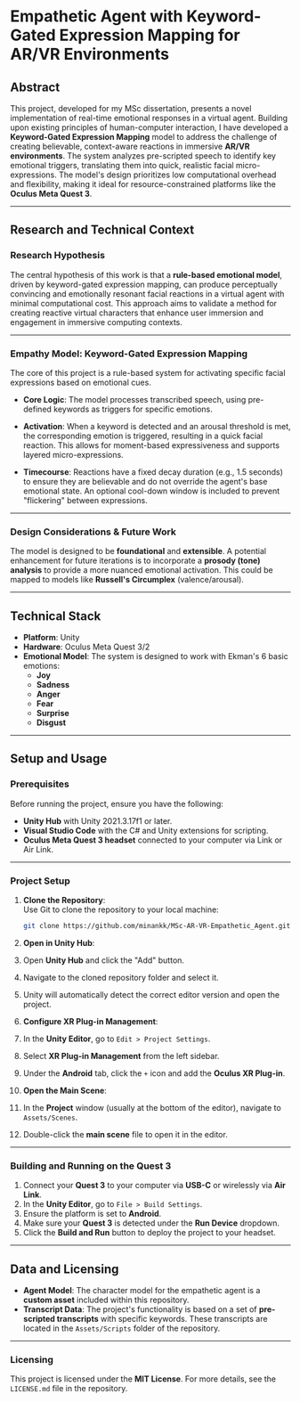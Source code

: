 # Empathetic Agent with Keyword-Gated Expression Mapping for AR/VR Environments

## Abstract

This project, developed for my MSc dissertation, presents a novel implementation of real-time emotional responses in a virtual agent. Building upon existing principles of human-computer interaction, I have developed a **Keyword-Gated Expression Mapping** model to address the challenge of creating believable, context-aware reactions in immersive **AR/VR environments**. The system analyzes pre-scripted speech to identify key emotional triggers, translating them into quick, realistic facial micro-expressions. The model's design prioritizes low computational overhead and flexibility, making it ideal for resource-constrained platforms like the **Oculus Meta Quest 3**.

---

## Research and Technical Context

### Research Hypothesis

The central hypothesis of this work is that a **rule-based emotional model**, driven by keyword-gated expression mapping, can produce perceptually convincing and emotionally resonant facial reactions in a virtual agent with minimal computational cost. This approach aims to validate a method for creating reactive virtual characters that enhance user immersion and engagement in immersive computing contexts.

---

### Empathy Model: Keyword-Gated Expression Mapping

The core of this project is a rule-based system for activating specific facial expressions based on emotional cues.

- **Core Logic**: The model processes transcribed speech, using pre-defined keywords as triggers for specific emotions.
  
- **Activation**: When a keyword is detected and an arousal threshold is met, the corresponding emotion is triggered, resulting in a quick facial reaction. This allows for moment-based expressiveness and supports layered micro-expressions.
  
- **Timecourse**: Reactions have a fixed decay duration (e.g., 1.5 seconds) to ensure they are believable and do not override the agent's base emotional state. An optional cool-down window is included to prevent "flickering" between expressions.

---

### Design Considerations & Future Work

The model is designed to be **foundational** and **extensible**. A potential enhancement for future iterations is to incorporate a **prosody (tone) analysis** to provide a more nuanced emotional activation. This could be mapped to models like **Russell's Circumplex** (valence/arousal).

---

## Technical Stack

- **Platform**: Unity
- **Hardware**: Oculus Meta Quest 3/2
- **Emotional Model**: The system is designed to work with Ekman's 6 basic emotions:
  - **Joy**
  - **Sadness**
  - **Anger**
  - **Fear**
  - **Surprise**
  - **Disgust**

---

## Setup and Usage

### Prerequisites

Before running the project, ensure you have the following:

- **Unity Hub** with Unity 2021.3.17f1 or later.
- **Visual Studio Code** with the C# and Unity extensions for scripting.
- **Oculus Meta Quest 3 headset** connected to your computer via Link or Air Link.

---

### Project Setup

1. **Clone the Repository**:  
   Use Git to clone the repository to your local machine:
   ```bash
   git clone https://github.com/minankk/MSc-AR-VR-Empathetic_Agent.git
2. **Open in Unity Hub**:

1. Open **Unity Hub** and click the "Add" button.
2. Navigate to the cloned repository folder and select it.
3. Unity will automatically detect the correct editor version and open the project.

3. **Configure XR Plug-in Management**:

1. In the **Unity Editor**, go to `Edit > Project Settings`.
2. Select **XR Plug-in Management** from the left sidebar.
3. Under the **Android** tab, click the `+` icon and add the **Oculus XR Plug-in**.

4. **Open the Main Scene**:

1. In the **Project** window (usually at the bottom of the editor), navigate to `Assets/Scenes`.
2. Double-click the **main scene** file to open it in the editor.

---

### Building and Running on the Quest 3

1. Connect your **Quest 3** to your computer via **USB-C** or wirelessly via **Air Link**.
2. In the **Unity Editor**, go to `File > Build Settings`.
3. Ensure the platform is set to **Android**.
4. Make sure your **Quest 3** is detected under the **Run Device** dropdown.
5. Click the **Build and Run** button to deploy the project to your headset.

---

## Data and Licensing

- **Agent Model**: The character model for the empathetic agent is a **custom asset** included within this repository.
- **Transcript Data**: The project's functionality is based on a set of **pre-scripted transcripts** with specific keywords. These transcripts are located in the `Assets/Scripts` folder of the repository.

---

### Licensing

This project is licensed under the **MIT License**. For more details, see the `LICENSE.md` file in the repository.
